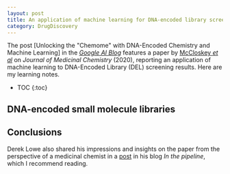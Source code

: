 ```yaml
---
layout: post
title: An application of machine learning for DNA-encoded library screening
category: DrugDiscovery
---
```


The post [Unlocking the "Chemome" with DNA-Encoded Chemistry and Machine
Learning] in the [*Google AI
Blog*](https://ai.googleblog.com/2020/06/unlocking-chemome-with-dna-encoded.html?m=1)
features a paper by [McCloskey *et
al*](https://pubs.acs.org/doi/10.1021/acs.jmedchem.0c00452) on *Journal of
Medicinal Chemistry* (2020), reporting an application of machine learning to
DNA-Encoded Library (DEL) screening results. Here are my learning notes.

* TOC
{:toc}

## DNA-encoded small molecule libraries


## Conclusions

Derek Lowe also shared his impressions and insights on the paper from the
perspective of a medicinal chemist in a [post](https://blogs.sciencemag.org/pipeline/archives/2020/06/16/machine-learning-on-top-of-dna-encoded-libraries) in his blog *In the pipeline*, which I recommend reading.
